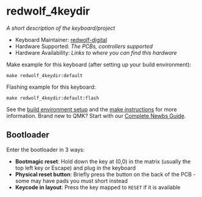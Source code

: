 # redwolf_4keydir

*A short description of the keyboard/project*

* Keyboard Maintainer: [redwolf-digital](https://github.com/redwolf-digital)
* Hardware Supported: *The PCBs, controllers supported*
* Hardware Availability: *Links to where you can find this hardware*

Make example for this keyboard (after setting up your build environment):

    make redwolf_4keydir:default

Flashing example for this keyboard:

    make redwolf_4keydir:default:flash

See the [build environment setup](https://docs.qmk.fm/#/getting_started_build_tools) and the [make instructions](https://docs.qmk.fm/#/getting_started_make_guide) for more information. Brand new to QMK? Start with our [Complete Newbs Guide](https://docs.qmk.fm/#/newbs).

## Bootloader

Enter the bootloader in 3 ways:

* **Bootmagic reset**: Hold down the key at (0,0) in the matrix (usually the top left key or Escape) and plug in the keyboard
* **Physical reset button**: Briefly press the button on the back of the PCB - some may have pads you must short instead
* **Keycode in layout**: Press the key mapped to `RESET` if it is available
